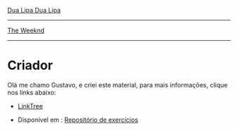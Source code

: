 [Dua Lipa ](https://www.youtube.com/watch?v=Nj2U6rhnucI&list=PLx0sYbCqOb8TBPRdmBHs5Iftvv9TPboYG)
[Dua Lipa](https://www.youtube.com/watch?v=oygrmJFKYZY&list=PLx0sYbCqOb8TBPRdmBHs5Iftvv9TPboYG&index=42)

***

[The Weeknd](https://www.youtube.com/watch?v=4NRXx6U8ABQ&list=PLx0sYbCqOb8TBPRdmBHs5Iftvv9TPboYG&index=12)



***

# Criador
Olá me chamo Gustavo, e criei este material, para mais informações, clique nos links abaixo:

* [LinkTree](https://www.linktree.com.br/gusleaooliveira)


* Disponível em : [Repositório de exercícios](https://github.com/gusleaooliveira/materialEstudo)